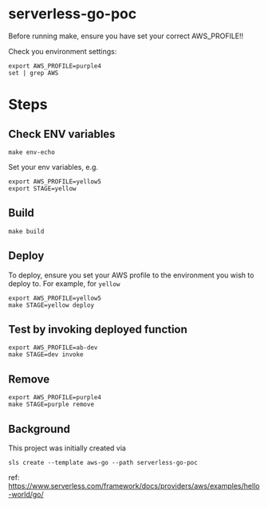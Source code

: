 # serverless-go-poc

Before running make, ensure you have set your correct AWS_PROFILE!!

Check you environment settings:

```
export AWS_PROFILE=purple4
set | grep AWS
```

# Steps

## Check ENV variables

```
make env-echo
```

Set your env variables, e.g.

```
export AWS_PROFILE=yellow5
export STAGE=yellow
```

## Build
```
make build
```

## Deploy

To deploy, ensure you set your AWS profile to the environment you wish to deploy to. For example, for `yellow`

```
export AWS_PROFILE=yellow5
make STAGE=yellow deploy
```

## Test by invoking deployed function

```
export AWS_PROFILE=ab-dev
make STAGE=dev invoke
```

## Remove

```
export AWS_PROFILE=purple4
make STAGE=purple remove
```

## Background

This project was initially created via 
```
sls create --template aws-go --path serverless-go-poc
```

ref: https://www.serverless.com/framework/docs/providers/aws/examples/hello-world/go/


